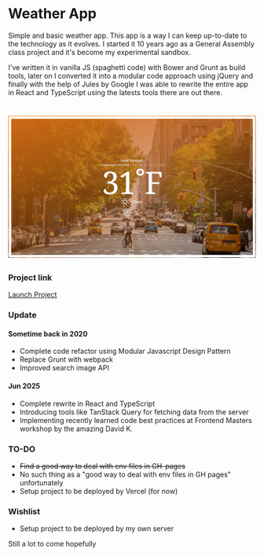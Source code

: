 # Weather App #
Simple and basic weather app.
This app is a way I can keep up-to-date to the technology as it evolves.
I started it 10 years ago as a General Assembly class project and it's become my experimental sandbox.

I've written it in vanilla JS (spaghetti code) with Bower and Grunt as build tools, later on I converted it into a modular code approach using jQuery and finally with the help of Jules by Google I was able to rewrite the entire app in React and TypeScript using the latests tools there are out there.

<h1 align="center">
  <img alt="WeatherApp" src="assets/screen-1.jpg" />
</h1>

### Project link ###
[Launch Project]

### Update ###

#### Sometime back in 2020
* Complete code refactor using Modular Javascript Design Pattern
* Replace Grunt with webpack
* Improved search image API

#### Jun 2025
* Complete rewrite in React and TypeScript
* Introducing tools like TanStack Query for fetching data from the server
* Implementing recently learned code best practices at Frontend Masters workshop by the amazing David K.

### TO-DO
* ~~Find a good way to deal with env files in GH-pages~~
* No such thing as a "good way to deal with env files in GH pages" unfortunately
* Setup project to be deployed by Vercel (for now)

### Wishlist
* Setup project to be deployed by my own server

Still a lot to come hopefully

[Launch Project]: https://lucasbittar.github.io/weatherapp/ "WeatherApp"

